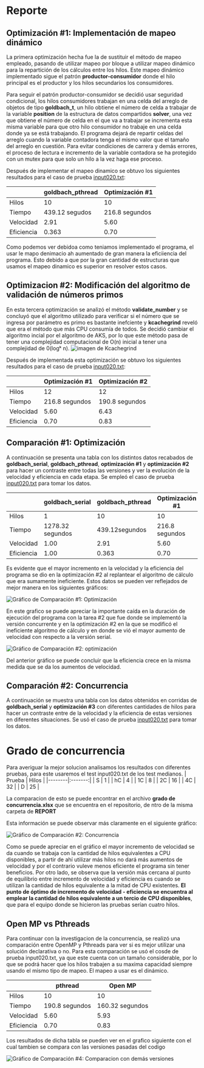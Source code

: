 # **Reporte**

## Optimización #1: Implementación de mapeo dinámico

La primera optimización hecha fue la de sustituir el método de mapeo empleado, pasando de utilizar mapeo por bloque a utilizar mapeo dinámico para la repartición de los cálculos entre los hilos. Este mapeo dinámico implementado sigue el patrón **productor-consumidor** donde el hilo principal es el productor y los hilos secundarios los consumidores.

Para seguir el patrón productor-consumidor se decidió usar seguridad condicional, los hilos consumidores trabajan en una celda del arreglo de objetos de tipo **goldbach_t**, un hilo obtiene el número de celda a trabajar de la variable **position** de la estructura de datos compartidos **solver**, una vez que obtiene el número de celda en el que va a trabajar se incrementa esta misma variable para que otro hilo consumidor no trabaje en una celda donde ya se está trabajando. El programa dejará de repartir celdas del arreglo cuando la variable contadora tenga el mismo valor que el tamaño del arreglo en cuestión. Para evitar condiciones de carrera y demás errores, el proceso de lectura e incremento de la variable contadora se ha protegido con un mutex para que solo un hilo a la vez haga ese proceso.

Después de implementar el mapeo dinamico se obtuvo los siguientes resultados para el caso de prueba [input020.txt](../test/input020.txt):

|                  | goldbach_pthread | Optimización #1  |
|------------------|------------------|------------------|
|Hilos             | 10               | 10               |
|Tiempo            | 439.12 segudos         | 216.8 segundos         |
|Velocidad         | 2.91            | 5.60             |
|Eficiencia        | 0.363             | 0.70             |

Como podemos ver debidoa como teniamos implementado el programa, el usar le mapo denimacio ah aumentado de gran manera la eficiiencia del programa. Esto debido a que por la gran cantidad de estructuras que usamos el mapeo dinamico es superior en resolver estos casos.
## Optimizacion #2: Modificación del algoritmo de validación de números primos

En esta tercera optimización se analizó el método **validate_number** y se concluyó que el algoritmo utilizado para verificar si el número que se ingresa por parámetro es primo es bastante inefciente y **kcachegrind** reveló que era el método que más CPU consumía de todos. Se decidió cambiar el algoritmo incial por el algoritmo de AKS, por lo que este método pasa de tener una complejidad computacional de O(n) inicial a tener una complejidad de 0(logᵏ n).
![imagen de Kcachegrind](https://github.com/DanielLM2002/Paralela22A-Daniel-Lizano/blob/main/tareas/goldbach_omp_mpi/images/resultado_kcachegrind_op1.png)



Después de implementada esta optimización se obtuvo los siguientes resultados para el caso de prueba [input020.txt](../test/input020.txt):

|                  | Optimización #1  | Optimización #2  |
|------------------|------------------|------------------|
|Hilos             | 12               | 12               | 
|Tiempo            | 216.8 segundos         | 190.8 segundos           |
|Velocidad         | 5.60             | 6.43           |
|Eficiencia        | 0.70             | 0.83            |


## Comparación #1: Optimización

A continuación se presenta una tabla con los distintos datos recabados de **goldbach_serial**, **goldbach_pthread**, **optimización #1** y **optimización #2** para hacer un contraste entre todas las versiones y ver la evolución de la velocidad y eficiencia en cada etapa. Se empleó el caso de prueba [input020.txt](../test/input020.txt) para tomar los datos.



|                  | goldbach_serial  | goldbach_pthread | Optimización #1  | Optimización #2  |
|------------------|------------------|------------------|------------------|------------------|
|Hilos             | 1                | 10              | 10               | 10               |
|Tiempo            | 1278.32 segundos         | 439.12segundos         | 216.8 segundos         | 190.8 segundos           |
|Velocidad         | 1.00             | 2.91             | 5.60             | 6.43           |
|Eficiencia        | 1.00             | 0.363             | 0.70             | 0.83            |

Es evidente que el mayor incremento en la velocidad y la eficiencia del programa se dio en la optimización #2 al replantear el algoritmo de cálculo que era sumamente ineficiente. Estos datos se pueden ver reflejados de mejor manera en los siguientes gráficos:

![Gráfico de Comparación #1: Optimización](https://github.com/DanielLM2002/Paralela22A-Daniel-Lizano/blob/main/tareas/goldbach_optimization/images/comparacion1.jpeg)

En este grafico se puede apreciar la importante caída en la duración de ejecución del programa con la tarea #2 que fue donde se implementó la versión concurrente y en la optimización #2 en la que se modificó el ineficiente algoritmo de cálculo y en donde se vió el mayor aumento de velocidad con respecto a la versión serial.

![Gráfico de Comparación #2: optimización](https://github.com/DanielLM2002/Paralela22A-Daniel-Lizano/blob/main/tareas/goldbach_optimization/images/comparacion2.jpeg)

Del anterior gráfico se puede concluir que la eficiencia crece en la misma medida que se da los aumentos de velocidad.

## Comparación #2: Concurrencia

A continuación se muestra una tabla con los datos obtenidos en corridas de **goldbach_serial** y **optimización #3** con diferentes cantidades de hilos para hacer un contraste entre de la velocidad y la eficiencia de estas versiones en diferentes situaciones. Se usó el caso de prueba [input020.txt](../test/input020.txt) para tomar los datos.
# Grado de concurrencia
Para averiguar la mejor solucion analisamos los resultados con diferentes pruebas, para este usaremos el test input020.txt de los test medianos.
| Prueba | Hilos |
|--------|:-------:|
| S | 1 |
| hC | 4 |
| 1C | 8 |
| 2C | 16 |
| 4C | 32 |
| D | 25 |

La comparacion de esto se puede encontrar en el archivo **grado de concurrencia.xlsx** que se encuentra en el repositorio, de ntro de la misma carpeta de  **REPORT**

Esta información se puede observar más claramente en el siguiente gráfico:

![Gráfico de Comparación #2: Concurrencia](https://github.com/DanielLM2002/Paralela22A-Daniel-Lizano/blob/main/tareas/goldbach_optimization/images/comparacion3.jpeg)

Como se puede apreciar en el gráfico el mayor incremento de velocidad se da cuando se trabaja con la cantidad de hilos equivalentes a CPU disponibles, a partir de ahí utilizar más hilos no dará más aumentos de velocidad y por el contrario vuleve menos eficiente el programa sin tener beneficios. Por otro lado, se observa que la versión más cercana al punto de equilibrio entre incremento de velocidad y eficiencia es cuando se utilizan la cantidad de hilos equivalente a la mitad de CPU existentes. **El punto de óptimo de incremento de velocidad - eficiencia se encuentra al emplear la cantidad de hilos equivalente a un tercio de CPU disponibles**, que para el equipo donde se hicieron las pruebas serían cuatro hilos.



## Open MP vs Pthreads
Para continuar con la investigacion de la concurrencia, se realizó una comparación entre OpenMP y Pthreads para ver si es mejor utilizar una solución declarativa o no.
Para esta comparación se usó el cosde de prueba input020.txt, ya que este cuenta con un tamaño considerable, por lo que se podrá hacer que los hilos trabajen a su maxima capacidad siempre usando el mismo tipo de mapeo. El mapeo a usar es el dinámico.

|                  | pthread | Open MP  |
|------------------|------------------|------------------|
|Hilos             | 10               | 10               |
|Tiempo            | 190.8 segundos         | 160.32 segundos         |
|Velocidad         | 5.60            | 5.93             |
|Eficiencia        | 0.70             | 0.83             |

Los resultados de dicha tabla se pueden ver en el grafico siguiente con el cual tambien se compara con las versiones pasadas del codigo

![Gráfico de Comparación #4: Comparacion con demás versiones](https://github.com/DanielLM2002/Paralela22A-Daniel-Lizano/blob/main/tareas/goldbach_omp_mpi/images/comparacion4.png)
